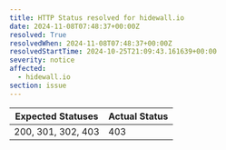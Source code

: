 ```yaml
---
title: HTTP Status resolved for hidewall.io
date: 2024-11-08T07:48:37+00:00Z
resolved: True
resolvedWhen: 2024-11-08T07:48:37+00:00Z
resolvedStartTime: 2024-10-25T21:09:43.161639+00:00
severity: notice
affected:
  - hidewall.io
section: issue
---
```


| Expected Statuses | Actual Status  |
|-------------------|----------------|
| 200, 301, 302, 403 | 403 |
